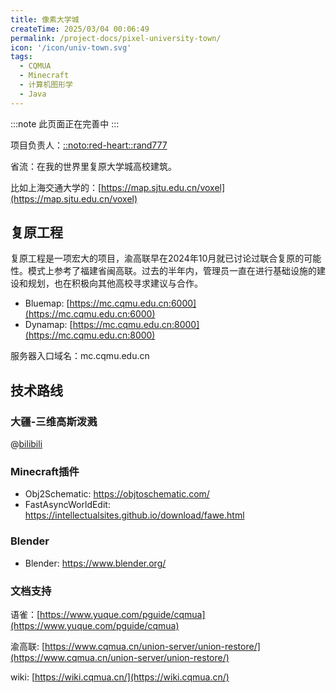 ```yaml
---
title: 像素大学城
createTime: 2025/03/04 00:06:49
permalink: /project-docs/pixel-university-town/
icon: '/icon/univ-town.svg'
tags:
  - CQMUA
  - Minecraft
  - 计算机图形学
  - Java
---
```


:::note
此页面正在完善中
:::

项目负责人：[::noto:red-heart::rand777](/friends/persons/)

省流：在我的世界里复原大学城高校建筑。

比如上海交通大学的：[https://map.sjtu.edu.cn/voxel](https://map.sjtu.edu.cn/voxel)

## 复原工程

复原工程是一项宏大的项目，渝高联早在2024年10月就已讨论过联合复原的可能性。模式上参考了福建省闽高联。过去的半年内，管理员一直在进行基础设施的建设和规划，也在积极向其他高校寻求建议与合作。

- Bluemap: [https://mc.cqmu.edu.cn:6000](https://mc.cqmu.edu.cn:6000)
- Dynamap: [https://mc.cqmu.edu.cn:8000](https://mc.cqmu.edu.cn:8000)

服务器入口域名：mc.cqmu.edu.cn

## 技术路线

### 大疆-三维高斯泼溅

@[bilibili](BV1N1gwzoEei)

### Minecraft插件

- Obj2Schematic: https://objtoschematic.com/
- FastAsyncWorldEdit: https://intellectualsites.github.io/download/fawe.html

### Blender

- Blender: https://www.blender.org/

### 文档支持

语雀：[https://www.yuque.com/pguide/cqmua](https://www.yuque.com/pguide/cqmua)

渝高联: [https://www.cqmua.cn/union-server/union-restore/](https://www.cqmua.cn/union-server/union-restore/)

wiki: [https://wiki.cqmua.cn/](https://wiki.cqmua.cn/)